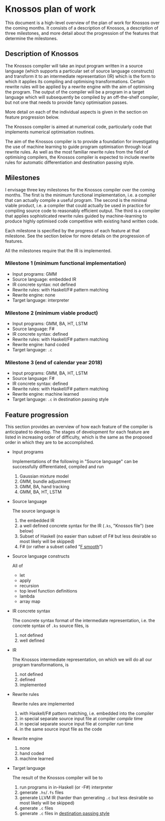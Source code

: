 # Knossos plan of work

This document is a high-level overview of the plan of work for Knossos
over the coming months.  It consists of a description of Knossos, a
description of three milestones, and more detail about the progression
of the features that determine the milestones.

## Description of Knossos

The Knossos compiler will take an input program written in a source
language (which supports a particular set of source language
constructs) and transform it to an intermediate representation (IR)
which is the form to which it applies its compiling and optimising
transformations.  Certain rewrite rules will be applied by a rewrite
engine with the aim of optimising the program.  The output of the
compiler will be a program in a target language which will
subsequently be compiled by an off-the-shelf compiler, but not one
that needs to provide fancy optimisation passes.

More detail on each of the individual aspects is given in the section
on feature progression below.

The Knossos compiler is aimed at numerical code, particularly code
that implements numerical optimisation routines.

The aim of the Knossos compiler is to provide a foundation for
investigating the use of machine learning to guide program
optimisation through local rewrite rules.  As well as the most
familiar rewrite rules from the field of optimising compilers, the
Knossos compiler is expected to include rewrite rules for automatic
differentiation and destination passing style.

## Milestones

I envisage three key milestones for the Knossos compiler over the
coming months.  The first is the minimum functional implementation,
i.e. a compiler that can actually compile a useful program.  The
second is the minimal viable product, i.e. a compiler that could
actually be used in practice for compiling source code to reasonably
efficient output.  The third is a compiler that applies sophisticated
rewrite rules guided by machine-learning to produce highly optimised
code competitive with existing hand written code.

Each milestone is specified by the progress of each feature at that
milestone.  See the section below for more details on the progression
of features.

All the milestones require that the IR is implemented.

### Milestone 1 (minimum functional implementation)

* Input programs: GMM
* Source language: embedded IR
* IR concrete syntax: not defined
* Rewrite rules: with Haskell/F# pattern matching
* Rewrite engine: none
* Target language: interpreter

### Milestone 2 (minimum viable product)

* Input programs: GMM, BA, HT, LSTM
* Source language: F#
* IR concrete syntax: defined
* Rewrite rules: with Haskell/F# pattern matching
* Rewrite engine: hand coded
* Target language: `.c`

### Milestone 3 (end of calendar year 2018)

* Input programs: GMM, BA, HT, LSTM
* Source language: F#
* IR concrete syntax: defined
* Rewrite rules: with Haskell/F# pattern matching
* Rewrite engine: machine learned
* Target language: `.c` in destination passing style

## Feature progression

This section provides an overview of how each feature of the compiler
is anticipated to develop.  The stages of development for each feature
are listed in increasing order of difficulty, which is the same as the
proposed order in which they are to be accomplished.

* Input programs

  Implementations of the following in "Source language" can be
  successfully differentiated, compiled and run

  1. Gaussian mixture model
  2. GMM, bundle adjustment
  3. GMM, BA, hand tracking
  4. GMM, BA, HT, LSTM

* Source language

  The source language is

  1. the embedded IR
  2. a well defined concrete syntax for the IR (`.ks`, "Knossos file") (see below)
  3. Subset of Haskell (no easier than subset of F# but less desirable
  so most likely will be skipped)
  4. F# (or rather a subset called "[F
  smooth](https://www.microsoft.com/en-us/research/wp-content/uploads/2016/11/dps-fhpc17.pdf)")

* Source language constructs

  All of

  * let
  * apply
  * recursion
  * top level function definitions
  * lambda
  * array map

* IR concrete syntax

  The concrete syntax format of the intermediate representation,
  i.e. the concrete syntax of `.ks` source files, is

  1. not defined
  2. well defined

* IR

  The Knossos intermediate representation, on which we will do all our
  program transformations, is

  1. not defined
  2. defined
  3. implemented

* Rewrite rules

  Rewrite rules are implemented

  1. with Haskell/F# pattern matching, i.e. embedded into the compiler
  2. in special separate source input file at compiler *compile* time
  3. in special separate source input file at compiler *run* time
  4. in the same source input file as the code

* Rewrite engine

  1. none
  2. hand coded
  3. machine learned

* Target language

  The result of the Knossos compiler will be to

  1. run programs in in-Haskell (or -F#) interpreter
  2. generate `.hs`/`.fs` files
  3. generate LLVM IR (harder than generating `.c` but less desirable
  so most likely will be skipped)
  4. generate `.c` files
  5. generate `.c` files in [destination passing
  style](https://www.microsoft.com/en-us/research/wp-content/uploads/2016/11/dps-fhpc17.pdf)
